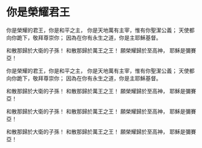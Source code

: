 # 你是榮耀君王

你是榮耀的君王，你是和平之主，
你是天地萬有主宰，惟有你聖潔公義；
天使都向你跪下，敬拜尊崇你；
因為在你有永生之道，你是主耶穌基督。

和散那歸於大衛的子孫！
和散那歸於萬王之王！
願榮耀歸於至高神，
耶穌是彌賽亞！

你是榮耀的君王，你是和平之主，
你是天地萬有主宰，惟有你聖潔公義；
天使都向你跪下，敬拜尊崇你；
因為在你有永生之道，你是主耶穌基督。

和散那歸於大衛的子孫！
和散那歸於萬王之王！
願榮耀歸於至高神，
耶穌是彌賽亞！

和散那歸於大衛的子孫！
和散那歸於萬王之王！
願榮耀歸於至高神，
耶穌是彌賽亞！

和散那歸於大衛的子孫！
和散那歸於萬王之王！
願榮耀歸於至高神，
耶穌是彌賽亞！

